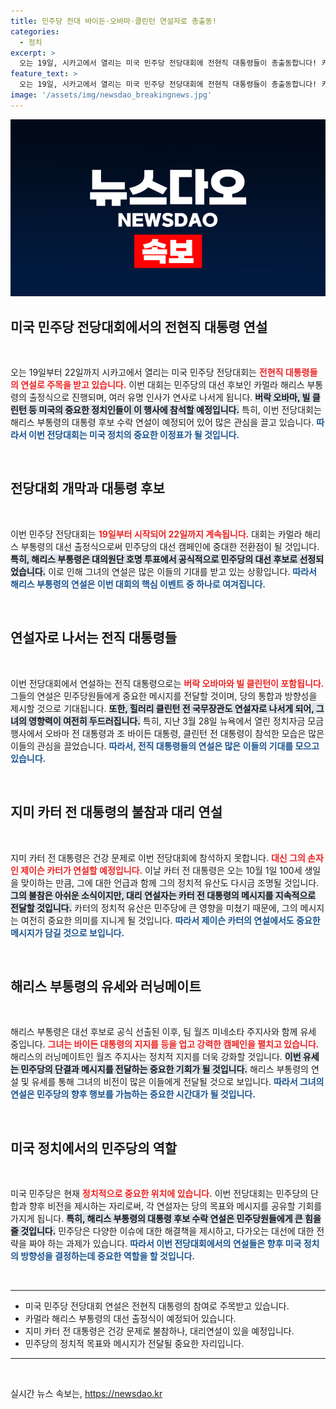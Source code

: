 ```yaml
---
title: 민주당 전대 바이든·오바마·클린턴 연설자로 총출동!
categories:
  - 정치
excerpt: >
  오는 19일, 시카고에서 열리는 미국 민주당 전당대회에 전현직 대통령들이 총출동합니다! 카멀라 해리스 부통령의 대선 출정식에서 힐러리 클린턴과 함께 전설적인 인물들이 연설하는 중요한 자리, 놓칠 수 없죠!
feature_text: >
  오는 19일, 시카고에서 열리는 미국 민주당 전당대회에 전현직 대통령들이 총출동합니다! 카멀라 해리스 부통령의 대선 출정식에서 힐러리 클린턴과 함께 전설적인 인물들이 연설하는 중요한 자리, 놓칠 수 없죠!
image: '/assets/img/newsdao_breakingnews.jpg'
---
```


<p><img src="/assets/img/newsdao_breakingnews.jpg" alt="koreaapp 속보" /></p>

<h2 data-ke-size="size26">미국 민주당 전당대회에서의 전현직 대통령 연설</h2>

<p data-ke-size="size16">&nbsp;</p>

<p>오는 19일부터 22일까지 시카고에서 열리는 미국 민주당 전당대회는 <b><span style="color: #ee2323;">전현직 대통령들의 연설로 주목을 받고 있습니다.</span></b> 이번 대회는 민주당의 대선 후보인 카멀라 해리스 부통령의 출정식으로 진행되며, 여러 유명 인사가 연사로 나서게 됩니다. <b><span style="background-color: #21538527;">버락 오바마, 빌 클린턴 등 미국의 중요한 정치인들이 이 행사에 참석할 예정입니다.</span></b> 특히, 이번 전당대회는 해리스 부통령의 대통령 후보 수락 연설이 예정되어 있어 많은 관심을 끌고 있습니다. <b><span style="color: #1a5490;">따라서 이번 전당대회는 미국 정치의 중요한 이정표가 될 것입니다.</span></b></p>

<p data-ke-size="size16">&nbsp;</p>

<h2 data-ke-size="size26">전당대회 개막과 대통령 후보</h2>

<p data-ke-size="size16">&nbsp;</p>

<p>이번 민주당 전당대회는 <b><span style="color: #ee2323;">19일부터 시작되어 22일까지 계속됩니다.</span></b> 대회는 카멀라 해리스 부통령의 대선 출정식으로써 민주당의 대선 캠페인에 중대한 전환점이 될 것입니다. <b><span style="background-color: #21538527;">특히, 해리스 부통령은 대의원단 호명 투표에서 공식적으로 민주당의 대선 후보로 선정되었습니다.</span></b> 이로 인해 그녀의 연설은 많은 이들의 기대를 받고 있는 상황입니다. <b><span style="color: #1a5490;">따라서 해리스 부통령의 연설은 이번 대회의 핵심 이벤트 중 하나로 여겨집니다.</span></b></p>

<p data-ke-size="size16">&nbsp;</p>

<h2 data-ke-size="size26">연설자로 나서는 전직 대통령들</h2>

<p data-ke-size="size16">&nbsp;</p>

<p>이번 전당대회에서 연설하는 전직 대통령으로는 <b><span style="color: #ee2323;">버락 오바마와 빌 클린턴이 포함됩니다.</span></b> 그들의 연설은 민주당원들에게 중요한 메시지를 전달할 것이며, 당의 통합과 방향성을 제시할 것으로 기대됩니다. <b><span style="background-color: #21538527;">또한, 힐러리 클린턴 전 국무장관도 연설자로 나서게 되어, 그녀의 영향력이 여전히 두드러집니다.</span></b> 특히, 지난 3월 28일 뉴욕에서 열린 정치자금 모금 행사에서 오바마 전 대통령과 조 바이든 대통령, 클린턴 전 대통령이 참석한 모습은 많은 이들의 관심을 끌었습니다. <b><span style="color: #1a5490;">따라서, 전직 대통령들의 연설은 많은 이들의 기대를 모으고 있습니다.</span></b></p>

<p data-ke-size="size16">&nbsp;</p>

<h2 data-ke-size="size26">지미 카터 전 대통령의 불참과 대리 연설</h2>

<p data-ke-size="size16">&nbsp;</p>

<p>지미 카터 전 대통령은 건강 문제로 이번 전당대회에 참석하지 못합니다. <b><span style="color: #ee2323;">대신 그의 손자인 제이슨 카터가 연설할 예정입니다.</span></b> 이날 카터 전 대통령은 오는 10월 1일 100세 생일을 맞이하는 만큼, 그에 대한 언급과 함께 그의 정치적 유산도 다시금 조명될 것입니다. <b><span style="background-color: #21538527;">그의 불참은 아쉬운 소식이지만, 대리 연설자는 카터 전 대통령의 메시지를 지속적으로 전달할 것입니다.</span></b> 카터의 정치적 유산은 민주당에 큰 영향을 미쳤기 때문에, 그의 메시지는 여전히 중요한 의미를 지니게 될 것입니다. <b><span style="color: #1a5490;">따라서 제이슨 카터의 연설에서도 중요한 메시지가 담길 것으로 보입니다.</span></b></p>

<p data-ke-size="size16">&nbsp;</p>

<h2 data-ke-size="size26">해리스 부통령의 유세와 러닝메이트</h2>

<p data-ke-size="size16">&nbsp;</p>

<p>해리스 부통령은 대선 후보로 공식 선출된 이후, 팀 월즈 미네소타 주지사와 함께 유세 중입니다. <b><span style="color: #ee2323;">그녀는 바이든 대통령의 지지를 등을 업고 강력한 캠페인을 펼치고 있습니다.</span></b> 해리스의 러닝메이트인 월즈 주지사는 정치적 지지를 더욱 강화할 것입니다. <b><span style="background-color: #21538527;">이번 유세는 민주당의 단결과 메시지를 전달하는 중요한 기회가 될 것입니다.</span></b> 해리스 부통령의 연설 및 유세를 통해 그녀의 비전이 많은 이들에게 전달될 것으로 보입니다. <b><span style="color: #1a5490;">따라서 그녀의 연설은 민주당의 향후 행보를 가늠하는 중요한 시간대가 될 것입니다.</span></b></p>

<p data-ke-size="size16">&nbsp;</p>

<h2 data-ke-size="size26">미국 정치에서의 민주당의 역할</h2>

<p data-ke-size="size16">&nbsp;</p>

<p>미국 민주당은 현재 <b><span style="color: #ee2323;">정치적으로 중요한 위치에 있습니다.</span></b> 이번 전당대회는 민주당의 단합과 향후 비전을 제시하는 자리로써, 각 연설자는 당의 목표와 메시지를 공유할 기회를 가지게 됩니다. <b><span style="background-color: #21538527;">특히, 해리스 부통령의 대통령 후보 수락 연설은 민주당원들에게 큰 힘을 줄 것입니다.</span></b> 민주당은 다양한 이슈에 대한 해결책을 제시하고, 다가오는 대선에 대한 전략을 짜야 하는 과제가 있습니다. <b><span style="color: #1a5490;">따라서 이번 전당대회에서의 연설들은 향후 미국 정치의 방향성을 결정하는데 중요한 역할을 할 것입니다.</span></b></p>

<p data-ke-size="size16">&nbsp;</p>

<hr>

<ul>
    <li>미국 민주당 전당대회 연설은 전현직 대통령의 참여로 주목받고 있습니다.</li>
    <li>카멀라 해리스 부통령의 대선 출정식이 예정되어 있습니다.</li>
    <li>지미 카터 전 대통령은 건강 문제로 불참하나, 대리연설이 있을 예정입니다.</li>
    <li>민주당의 정치적 목표와 메시지가 전달될 중요한 자리입니다.</li>
</ul>

<hr>

<p data-ke-size="size16">&nbsp;</p>
실시간 뉴스 속보는, <a href="https://newsdao.kr" rel="dofollow">https://newsdao.kr</a>


